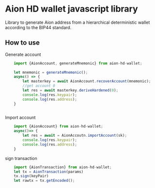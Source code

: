 Aion HD wallet javascript library
=================================
Library to generate Aion address from a hierarchical deterministic wallet according to the BIP44 standard.

## How to use
Generate account
```javascript
    import {AionAccount, generateMnemonic} from aion-hd-wallet;
    
    let mnemonic = generateMnemonic();
    async() => {
        let masterkey = await AionAccount.recoverAccount(mnemonic);
        //get account 0
        let res = await masterkey.deriveHardened(0);
        console.log(res.keypair);
        console.log(res.address);
    } 
    
```
Import account

```javascript
    import {AionAccount} from aion-hd-wallet;
    async()=> {
        let res = await = AionAccoutn.importAccount(sk);
        console.log(res.keypair);
        console.log(res.address);
    }
```

sign transaction

```javascript
    import {AionTransaction} from aion-hd-wallet;
    let tx = AionTransaction(params)
    tx.sign(keyPair)
    let rawtx = tx.getEncoded();
    
```

